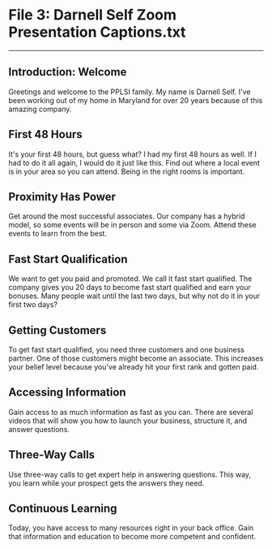 # File 3: Darnell Self Zoom Presentation Captions.txt

---

## Introduction: Welcome

Greetings and welcome to the PPLSI family. My name is Darnell Self. I've been working out of my home in Maryland for over 20 years because of this amazing company.

## First 48 Hours

It's your first 48 hours, but guess what? I had my first 48 hours as well. If I had to do it all again, I would do it just like this. Find out where a local event is in your area so you can attend. Being in the right rooms is important.

## Proximity Has Power

Get around the most successful associates. Our company has a hybrid model, so some events will be in person and some via Zoom. Attend these events to learn from the best.

## Fast Start Qualification

We want to get you paid and promoted. We call it fast start qualified. The company gives you 20 days to become fast start qualified and earn your bonuses. Many people wait until the last two days, but why not do it in your first two days?

## Getting Customers

To get fast start qualified, you need three customers and one business partner. One of those customers might become an associate. This increases your belief level because you've already hit your first rank and gotten paid.

## Accessing Information

Gain access to as much information as fast as you can. There are several videos that will show you how to launch your business, structure it, and answer questions.

## Three-Way Calls

Use three-way calls to get expert help in answering questions. This way, you learn while your prospect gets the answers they need.

## Continuous Learning

Today, you have access to many resources right in your back office. Gain that information and education to become more competent and confident.